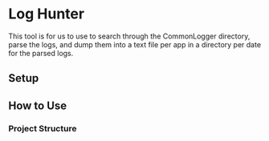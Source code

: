 # Log Hunter

This tool is for us to use to search through the CommonLogger directory, parse the logs, and dump them into a text file per app in a directory per date for the parsed logs.

## Setup


## How to Use


### Project Structure
